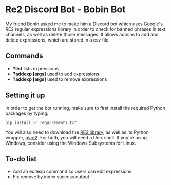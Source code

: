 # Re2 Discord Bot - Bobin Bot
My friend Bonin asked me to make him a Discord bot which uses Google's RE2 regular expressions library in order to check for banned phrases in text channels, as well as delete those messages. It allows admins to add and delete expressions, which are stored in a csv file. 

## Commands
- **?list** lists expressions
- **?addexp [args]** used to add expressions
- **?addexp [args]** used to remove expressions

## Setting it up

In order to get the bot running, make sure to first install the required Python packages by typing:
```
pip install -r requirements.txt
```

You will also need to download the [RE2 library](https://github.com/google/re2/wiki/Install), as well as its Python wrapper, [pyre2](https://github.com/axiak/pyre2#id3). For both, you will need a Unix shell. If you're using Windows, consider using the Windows Subsystems for Linux.
  
  
## To-do list
- Add an editexp command so users can edit expressions
- Fix remove by index success output

